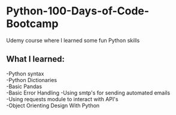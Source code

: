 # Python-100-Days-of-Code-Bootcamp
Udemy course where I learned some fun Python skills 

## What I learned:
-Python syntax <br/>
-Python Dictionaries <br/>
-Basic Pandas <br/>
-Basic Error Handling
-Using smtp's for sending automated emails <br/>
-Using requests module to interact with API's <br/>
-Object Orienting Design With Python <br/>

